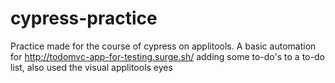 # cypress-practice
Practice made for the course of cypress on applitools. 
A basic automation for http://todomvc-app-for-testing.surge.sh/ adding some to-do's to a to-do list, also used the visual applitools eyes
